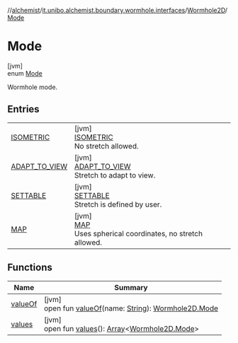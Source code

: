 //[alchemist](../../../../index.md)/[it.unibo.alchemist.boundary.wormhole.interfaces](../../index.md)/[Wormhole2D](../index.md)/[Mode](index.md)

# Mode

[jvm]\
enum [Mode](index.md)

Wormhole mode.

## Entries

| | |
|---|---|
| [ISOMETRIC](-i-s-o-m-e-t-r-i-c/index.md) | [jvm]<br>[ISOMETRIC](-i-s-o-m-e-t-r-i-c/index.md)<br>No stretch allowed. |
| [ADAPT_TO_VIEW](-a-d-a-p-t_-t-o_-v-i-e-w/index.md) | [jvm]<br>[ADAPT_TO_VIEW](-a-d-a-p-t_-t-o_-v-i-e-w/index.md)<br>Stretch to adapt to view. |
| [SETTABLE](-s-e-t-t-a-b-l-e/index.md) | [jvm]<br>[SETTABLE](-s-e-t-t-a-b-l-e/index.md)<br>Stretch is defined by user. |
| [MAP](-m-a-p/index.md) | [jvm]<br>[MAP](-m-a-p/index.md)<br>Uses spherical coordinates, no stretch allowed. |

## Functions

| Name | Summary |
|---|---|
| [valueOf](value-of.md) | [jvm]<br>open fun [valueOf](value-of.md)(name: [String](https://docs.oracle.com/javase/8/docs/api/java/lang/String.html)): [Wormhole2D.Mode](index.md) |
| [values](values.md) | [jvm]<br>open fun [values](values.md)(): [Array](https://kotlinlang.org/api/latest/jvm/stdlib/kotlin/-array/index.html)<[Wormhole2D.Mode](index.md)> |
